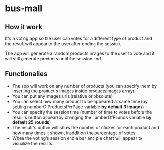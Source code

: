 # bus-mall

## How it work

It's a voting app so the user can votes for a different type of product and the result will appear to the user after ending the session.

The app will generate a random products images to the user to vote and it will still generate products until the session end

## Functionalies

- The app will work on any number of products (you can specify them by inserting the product's images inside productsImages array)
- You can put any images urls (relative or obsolute)
- You can select how many product to be appeared at same time (by setting numberOfProductsPerPage variable **by default 3 images**)
- You can specify the session time (number of time to votes before the result's button appear(by changing the numberOfRounds variable **by default 25 rounds**)
- The result's button will show the number of clickes for each product and how many times it shown, inaddition the percentage of votes.
- When the voting's session end a bar and pie chart will appear to visualize the results.
